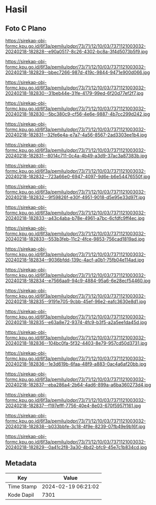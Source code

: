 # Hasil

## Foto C Plano

https://sirekap-obj-formc.kpu.go.id/6f3a/pemilu/pdpr/73/71/12/10/03/7371121003032-20240218-182828--e90a0517-8c26-4302-bc8a-3f4d5073b5f9.jpg

https://sirekap-obj-formc.kpu.go.id/6f3a/pemilu/pdpr/73/71/12/10/03/7371121003032-20240218-182829--bbec7266-987d-419c-9844-9471e900d066.jpg

https://sirekap-obj-formc.kpu.go.id/6f3a/pemilu/pdpr/73/71/12/10/03/7371121003032-20240218-182830--31beb44e-31fe-4179-99ed-6f20d77ef2f7.jpg

https://sirekap-obj-formc.kpu.go.id/6f3a/pemilu/pdpr/73/71/12/10/03/7371121003032-20240218-182830--5bc380c9-cf56-4e6e-9887-4b7cc299d242.jpg

https://sirekap-obj-formc.kpu.go.id/6f3a/pemilu/pdpr/73/71/12/10/03/7371121003032-20240218-182831--32fe6e4a-e7a7-4a56-8567-2ad3303ee1b4.jpg

https://sirekap-obj-formc.kpu.go.id/6f3a/pemilu/pdpr/73/71/12/10/03/7371121003032-20240218-182831--8014c711-0c4a-4b49-a3d9-37ac3a87383b.jpg

https://sirekap-obj-formc.kpu.go.id/6f3a/pemilu/pdpr/73/71/12/10/03/7371121003032-20240218-182832--723a66e0-6947-4097-9d6e-b6e54476550f.jpg

https://sirekap-obj-formc.kpu.go.id/6f3a/pemilu/pdpr/73/71/12/10/03/7371121003032-20240218-182832--9f59826f-e30f-4951-9018-d5e95e33d97f.jpg

https://sirekap-obj-formc.kpu.go.id/6f3a/pemilu/pdpr/73/71/12/10/03/7371121003032-20240218-182833--a43c4aba-b78e-4961-a7bc-6cfdfc9ff4ec.jpg

https://sirekap-obj-formc.kpu.go.id/6f3a/pemilu/pdpr/73/71/12/10/03/7371121003032-20240218-182833--553b3feb-11c2-4fce-9853-756cad1819ad.jpg

https://sirekap-obj-formc.kpu.go.id/6f3a/pemilu/pdpr/73/71/12/10/03/7371121003032-20240218-182834--9036bfdd-139c-4acf-a0b1-75fb04e114ad.jpg

https://sirekap-obj-formc.kpu.go.id/6f3a/pemilu/pdpr/73/71/12/10/03/7371121003032-20240218-182834--e7566aa9-94c9-4884-95a6-6e28ecf54460.jpg

https://sirekap-obj-formc.kpu.go.id/6f3a/pemilu/pdpr/73/71/12/10/03/7371121003032-20240218-182835--9191e705-9cbb-45ef-96e2-eafc3630e8d1.jpg

https://sirekap-obj-formc.kpu.go.id/6f3a/pemilu/pdpr/73/71/12/10/03/7371121003032-20240218-182835--e63a8e72-9374-4fc9-b3f5-a2a5ee1da45d.jpg

https://sirekap-obj-formc.kpu.go.id/6f3a/pemilu/pdpr/73/71/12/10/03/7371121003032-20240218-182836--104bc0fa-5f32-4403-8e79-957cd50d3731.jpg

https://sirekap-obj-formc.kpu.go.id/6f3a/pemilu/pdpr/73/71/12/10/03/7371121003032-20240218-182836--1e3d619b-6faa-48f9-a883-0ac4a6af20bb.jpg

https://sirekap-obj-formc.kpu.go.id/6f3a/pemilu/pdpr/73/71/12/10/03/7371121003032-20240218-182837--eba286a4-2b64-4ad6-899a-a6ba360273d4.jpg

https://sirekap-obj-formc.kpu.go.id/6f3a/pemilu/pdpr/73/71/12/10/03/7371121003032-20240218-182837--f197efff-7756-40e4-8e03-670f5957f161.jpg

https://sirekap-obj-formc.kpu.go.id/6f3a/pemilu/pdpr/73/71/12/10/03/7371121003032-20240218-182838--b033bbfe-3c18-4f9e-8239-07fb49e9b16f.jpg

https://sirekap-obj-formc.kpu.go.id/6f3a/pemilu/pdpr/73/71/12/10/03/7371121003032-20240218-182829--0a41c2f8-3a30-4bd2-bfc9-45e7c1b834cd.jpg


## Metadata

| Key        | Value               |
| ---------- | ------------------- |
| Time Stamp | 2024-02-19 06:21:02 |
| Kode Dapil | 7301                |




